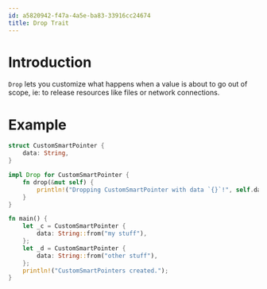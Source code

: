 ```yaml
---
id: a5820942-f47a-4a5e-ba83-33916cc24674
title: Drop Trait
---
```


# Introduction

`Drop` lets you customize what happens when a value is about to go out
of scope, ie: to release resources like files or network connections.

# Example

``` rust
struct CustomSmartPointer {
    data: String,
}

impl Drop for CustomSmartPointer {
    fn drop(&mut self) {
        println!("Dropping CustomSmartPointer with data `{}`!", self.data);
    }
}

fn main() {
    let _c = CustomSmartPointer {
        data: String::from("my stuff"),
    };
    let _d = CustomSmartPointer {
        data: String::from("other stuff"),
    };
    println!("CustomSmartPointers created.");
}
```
